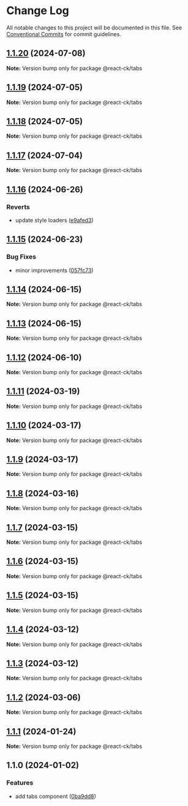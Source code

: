 # Change Log

All notable changes to this project will be documented in this file.
See [Conventional Commits](https://conventionalcommits.org) for commit guidelines.

## [1.1.20](https://github.com/abelflopes/react-ck/compare/@react-ck/tabs@1.1.19...@react-ck/tabs@1.1.20) (2024-07-08)

**Note:** Version bump only for package @react-ck/tabs





## [1.1.19](https://github.com/abelflopes/react-ck/compare/@react-ck/tabs@1.1.18...@react-ck/tabs@1.1.19) (2024-07-05)

**Note:** Version bump only for package @react-ck/tabs





## [1.1.18](https://github.com/abelflopes/react-ck/compare/@react-ck/tabs@1.1.17...@react-ck/tabs@1.1.18) (2024-07-05)

**Note:** Version bump only for package @react-ck/tabs





## [1.1.17](https://github.com/abelflopes/react-ck/compare/@react-ck/tabs@1.1.16...@react-ck/tabs@1.1.17) (2024-07-04)

**Note:** Version bump only for package @react-ck/tabs





## [1.1.16](https://github.com/abelflopes/react-ck/compare/@react-ck/tabs@1.1.15...@react-ck/tabs@1.1.16) (2024-06-26)


### Reverts

* update style loaders ([e9afed3](https://github.com/abelflopes/react-ck/commit/e9afed309e7893e95b4b02cceb7e9636670740b8))



## [1.1.15](https://github.com/abelflopes/react-ck/compare/@react-ck/tabs@1.1.14...@react-ck/tabs@1.1.15) (2024-06-23)


### Bug Fixes

* minor improvements ([057fc73](https://github.com/abelflopes/react-ck/commit/057fc73a40b858d25f8e3e60cea7d4ec9fe021ed))



## [1.1.14](https://github.com/abelflopes/react-ck/compare/@react-ck/tabs@1.1.13...@react-ck/tabs@1.1.14) (2024-06-15)

**Note:** Version bump only for package @react-ck/tabs





## [1.1.13](https://github.com/abelflopes/react-ck/compare/@react-ck/tabs@1.1.12...@react-ck/tabs@1.1.13) (2024-06-15)

**Note:** Version bump only for package @react-ck/tabs





## [1.1.12](https://github.com/abelflopes/react-ck/compare/@react-ck/tabs@1.1.11...@react-ck/tabs@1.1.12) (2024-06-10)

**Note:** Version bump only for package @react-ck/tabs





## [1.1.11](https://github.com/abelflopes/react-ck/compare/@react-ck/tabs@1.1.10...@react-ck/tabs@1.1.11) (2024-03-19)

**Note:** Version bump only for package @react-ck/tabs





## [1.1.10](https://github.com/abelflopes/react-ck/compare/@react-ck/tabs@1.1.9...@react-ck/tabs@1.1.10) (2024-03-17)

**Note:** Version bump only for package @react-ck/tabs





## [1.1.9](https://github.com/abelflopes/react-ck/compare/@react-ck/tabs@1.1.8...@react-ck/tabs@1.1.9) (2024-03-17)

**Note:** Version bump only for package @react-ck/tabs





## [1.1.8](https://github.com/abelflopes/react-ck/compare/@react-ck/tabs@1.1.7...@react-ck/tabs@1.1.8) (2024-03-16)

**Note:** Version bump only for package @react-ck/tabs





## [1.1.7](https://github.com/abelflopes/react-ck/compare/@react-ck/tabs@1.1.6...@react-ck/tabs@1.1.7) (2024-03-15)

**Note:** Version bump only for package @react-ck/tabs





## [1.1.6](https://github.com/abelflopes/react-ck/compare/@react-ck/tabs@1.1.5...@react-ck/tabs@1.1.6) (2024-03-15)

**Note:** Version bump only for package @react-ck/tabs





## [1.1.5](https://github.com/abelflopes/react-ck/compare/@react-ck/tabs@1.1.4...@react-ck/tabs@1.1.5) (2024-03-15)

**Note:** Version bump only for package @react-ck/tabs





## [1.1.4](https://github.com/abelflopes/react-ck/compare/@react-ck/tabs@1.1.3...@react-ck/tabs@1.1.4) (2024-03-12)

**Note:** Version bump only for package @react-ck/tabs





## [1.1.3](https://github.com/abelflopes/react-ck/compare/@react-ck/tabs@1.1.2...@react-ck/tabs@1.1.3) (2024-03-12)

**Note:** Version bump only for package @react-ck/tabs





## [1.1.2](https://github.com/abelflopes/react-ck/compare/@react-ck/tabs@1.1.1...@react-ck/tabs@1.1.2) (2024-03-06)

**Note:** Version bump only for package @react-ck/tabs





## [1.1.1](https://github.com/abelflopes/react-ck/compare/@react-ck/tabs@1.1.0...@react-ck/tabs@1.1.1) (2024-01-24)

**Note:** Version bump only for package @react-ck/tabs





## 1.1.0 (2024-01-02)


### Features

* add tabs component ([0ba9dd8](https://github.com/abelflopes/react-ck/commit/0ba9dd81e1669ae4a5049a9f102814e91958a906))
